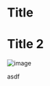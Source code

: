 # Title
# Title 2
![image](https://drive.google.com/uc?export=view&id=1308u8206gynA0K0vvKtRSW5_nFuZUijh)

asdf
